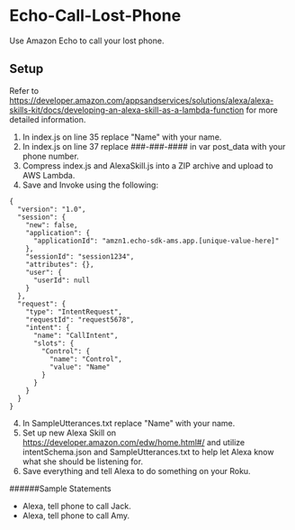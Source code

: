 # Echo-Call-Lost-Phone
Use Amazon Echo to call your lost phone.

## Setup

Refer to https://developer.amazon.com/appsandservices/solutions/alexa/alexa-skills-kit/docs/developing-an-alexa-skill-as-a-lambda-function for more detailed information.

1. In index.js on line 35 replace "Name" with your name.
2. In index.js on line 37 replace ###-###-#### in var post_data with your phone number.
3. Compress index.js and AlexaSkill.js into a ZIP archive and upload to AWS Lambda.
4. Save and Invoke using the following:
```
{
  "version": "1.0",
  "session": {
    "new": false,
    "application": {
      "applicationId": "amzn1.echo-sdk-ams.app.[unique-value-here]"
    },
    "sessionId": "session1234",
    "attributes": {},
    "user": {
      "userId": null
    }
  },
  "request": {
    "type": "IntentRequest",
    "requestId": "request5678",
    "intent": {
      "name": "CallIntent",
      "slots": {
        "Control": {
          "name": "Control",
          "value": "Name"
        }
      }
    }
  }
}
```
4. In SampleUtterances.txt replace "Name" with your name.
5. Set up new Alexa Skill on https://developer.amazon.com/edw/home.html#/ and utilize intentSchema.json and SampleUtterances.txt to help let Alexa know what she should be listening for.
6. Save everything and tell Alexa to do something on your Roku.

######Sample Statements
* Alexa, tell phone to call Jack.
* Alexa, tell phone to call Amy.
